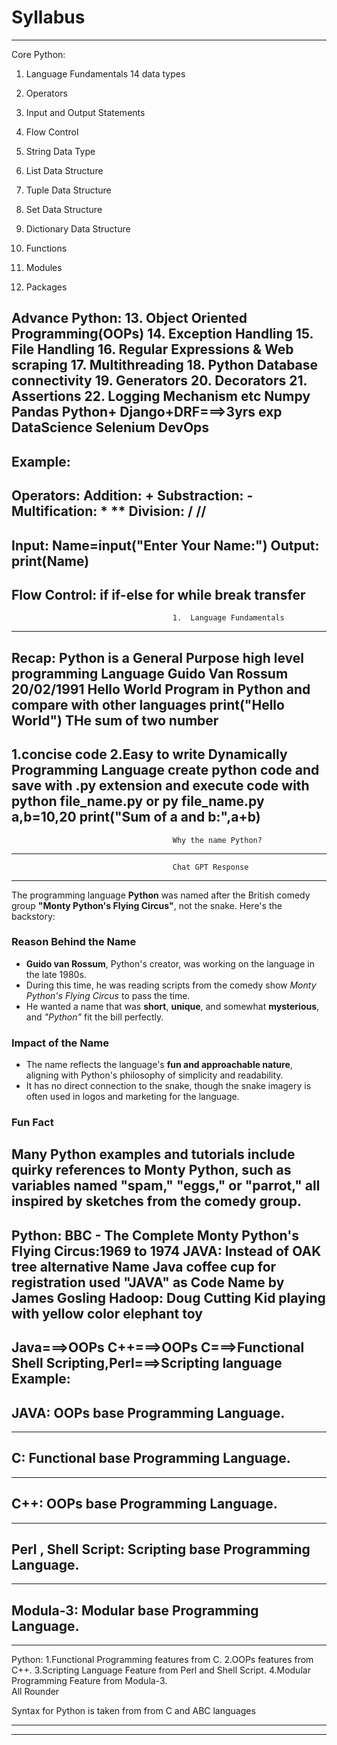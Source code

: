 # Syllabus
---------------------------------------------------------------------------------------------------------------
Core Python:
1.  Language Fundamentals
        14 data types
2.  Operators
3.  Input and Output Statements
4.  Flow Control

5.  String Data Type

6.  List Data Structure
7.  Tuple Data Structure
8.  Set Data Structure
9.  Dictionary Data Structure

10. Functions
11. Modules
12. Packages

Advance Python:
13. Object Oriented Programming(OOPs)
14. Exception Handling
15. File Handling
16. Regular Expressions & Web scraping
17. Multithreading
18. Python Database connectivity
19. Generators
20. Decorators
21. Assertions
22. Logging Mechanism
etc
Numpy
Pandas
Python+
        Django+DRF===>3yrs exp
        DataScience
        Selenium
        DevOps
---------------------------------------------------------------------------------------------------------------
Example:
---------------------------------------------------------------------------------------------------------------
Operators:
Addition:       +
Substraction:   -
Multification:  *
**
Division:       /
//
---------------------------------------------------------------------------------------------------------------
Input:  Name=input("Enter Your Name:")
Output: print(Name)
---------------------------------------------------------------------------------------------------------------
Flow Control:
if
if-else
for
while
break
transfer
---------------------------------------------------------------------------------------------------------------
                                        1.  Language Fundamentals                                              
---------------------------------------------------------------------------------------------------------------
Recap:
Python is a General Purpose high level programming Language
Guido Van Rossum
20/02/1991
Hello World Program in Python and compare with other languages
print("Hello World")
THe sum of two number
---------------------------------------------------------------------------------------------------------------

1.concise code
2.Easy to write
        Dynamically Programming Language
        create python code and save with .py extension and execute code with python file_name.py or py file_name.py
        a,b=10,20
        print("Sum of a and b:",a+b)
---------------------------------------------------------------------------------------------------------------
                                        Why the name Python?                                                   
---------------------------------------------------------------------------------------------------------------
                                        Chat GPT Response
---------------------------------------------------------------------------------------------------------------
The programming language **Python** was named after the British comedy group **"Monty Python's Flying Circus"**, not the snake. Here's the backstory:

### **Reason Behind the Name**
- **Guido van Rossum**, Python's creator, was working on the language in the late 1980s.
- During this time, he was reading scripts from the comedy show *Monty Python's Flying Circus* to pass the time.
- He wanted a name that was **short**, **unique**, and somewhat **mysterious**, and *"Python"* fit the bill perfectly.

### **Impact of the Name**
- The name reflects the language's **fun and approachable nature**, aligning with Python's philosophy of simplicity and readability.
- It has no direct connection to the snake, though the snake imagery is often used in logos and marketing for the language.

### **Fun Fact**
Many Python examples and tutorials include quirky references to Monty Python, such as variables named "spam," "eggs," or "parrot," all inspired by sketches from the comedy group.
---------------------------------------------------------------------------------------------------------------
Python:
        BBC - The Complete Monty Python's Flying Circus:1969 to 1974
JAVA:
        Instead of OAK tree alternative Name Java coffee cup for registration used "JAVA" as Code Name by James Gosling
Hadoop:
        Doug Cutting
        Kid playing with yellow color elephant toy
---------------------------------------------------------------------------------------------------------------
Java===>OOPs
C++===>OOPs
C===>Functional
Shell Scripting,Perl===>Scripting language
Example:
---------------------------------------------------------------------------------------------------------------
JAVA: OOPs base Programming Language.
---------------------------------------------------------------------------------------------------------------
---------------------------------------------------------------------------------------------------------------
C: Functional base Programming Language.
---------------------------------------------------------------------------------------------------------------
---------------------------------------------------------------------------------------------------------------
C++: OOPs base Programming Language. 
---------------------------------------------------------------------------------------------------------------
---------------------------------------------------------------------------------------------------------------
Perl , Shell Script: Scripting base Programming Language.
---------------------------------------------------------------------------------------------------------------
---------------------------------------------------------------------------------------------------------------
Modula-3: Modular base Programming Language.
---------------------------------------------------------------------------------------------------------------
---------------------------------------------------------------------------------------------------------------
Python:
        1.Functional Programming features from C.
        2.OOPs features from C++.
        3.Scripting Language Feature from Perl and Shell Script.
        4.Modular Programming Feature from Modula-3.   
All Rounder

 Syntax for Python is taken from from C and ABC languages

---------------------------------------------------------------------------------------------------------------
---------------------------------------------------------------------------------------------------------------



